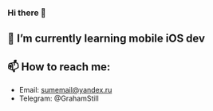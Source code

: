 ### Hi there 👋

## 🌱 I’m currently learning mobile iOS dev

## 📫 How to reach me:
  - Email: sumemail@yandex.ru
  - Telegram: @GrahamStill

